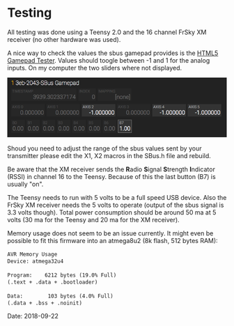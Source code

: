 # Testing

All testing was done using a Teensy 2.0 and the 16 channel FrSky XM receiver (no other hardware was used).

A nice way to check the values the sbus gamepad provides is the [HTML5 Gamepad Tester](http://html5gamepad.com/). Values should toogle between -1 and 1 for the analog inputs. On my computer the two sliders where not displayed.

![image](HTML5Gamepad.png)

Shoud you need to adjust the range of the sbus values sent by your transmitter please edit the X1, X2 macros in the SBus.h file and rebuild.

Be aware that the XM receiver sends the **R**adio **S**ignal **S**trength **I**ndicator (RSSI) in channel 16 to the Teensy. Because of this the last button (B7) is usually "on".

The Teensy needs to run with 5 volts to be a full speed USB device. Also the FrSky XM receiver needs the 5 volts to operate (output of the sbus signal is 3.3 volts though). Total power consumption should be around 50 ma at 5 volts (30 ma for the Teensy and 20 ma for the XM receiver).

Memory usage does not seem to be an issue currently. It might even be possible to fit this firmware into an atmega8u2 (8k flash, 512 bytes RAM):

```
AVR Memory Usage
Device: atmega32u4

Program:    6212 bytes (19.0% Full)
(.text + .data + .bootloader)

Data:        103 bytes (4.0% Full)
(.data + .bss + .noinit)
```

Date: 2018-09-22


